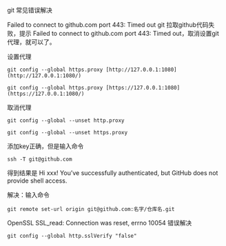 git 常见错误解决

Failed to connect to github.com port 443: Timed out
git 拉取github代码失败，提示 Failed to connect to github.com port 443: Timed out，取消设置git代理，就可以了。

设置代理
```
git config --global https.proxy [http://127.0.0.1:1080](http://127.0.0.1:1080/)

git config --global https.proxy [https://127.0.0.1:1080](https://127.0.0.1:1080/)
```


取消代理

```
git config --global --unset http.proxy

git config --global --unset https.proxy
```

添加key正确，但是输入命令
```
ssh -T git@github.com
```

得到结果是
Hi xxx! You’ve successfully authenticated, but GitHub does not provide shell access.

解决：输入命令
```
git remote set-url origin git@github.com:名字/仓库名.git
```

OpenSSL SSL_read: Connection was reset, errno 10054 错误解决
```
git config --global http.sslVerify "false"
```